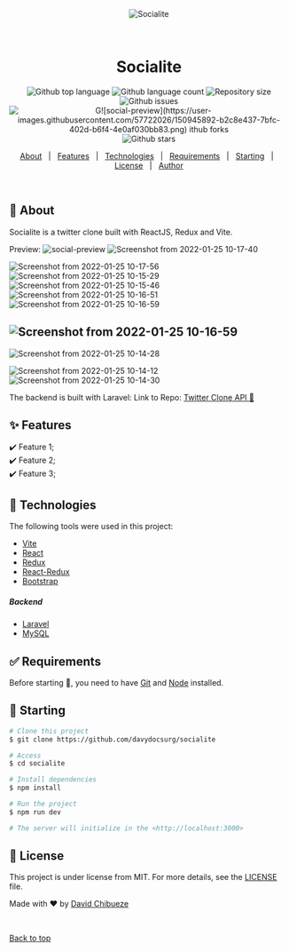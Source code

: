 <div align="center" id="top">
  <img src="./.github/app.gif" alt="Socialite" />

&#xa0;

  <!-- <a href="https://socialite.netlify.app">Demo</a> -->
</div>

<h1 align="center">Socialite</h1>

<div align="center">
  <img alt="Github top language" src="https://img.shields.io/github/languages/top/davydocsurg/socialite?color=56BEB8">

  <img alt="Github language count" src="https://img.shields.io/github/languages/count/davydocsurg/socialite?color=56BEB8">

  <img alt="Repository size" src="https://img.shields.io/github/repo-size/davydocsurg/socialite?color=56BEB8">
	<img alt="Github issues" src="https://img.shields.io/github/issues/davydocsurg/socialite?color=56BEB8" />
 <img alt="G![social-preview](https://user-images.githubusercontent.com/57722026/150945892-b2c8e437-7bfc-402d-b6f4-4e0af030bb83.png)
ithub forks" src="https://img.shields.io/github/forks/davydocsurg/socialite?color=56BEB8" />
  <!--<img alt="License" src="https://img.shields.io/github/license/davydocsurg/socialite?color=56BEB8">-->

  <img alt="Github stars" src="https://img.shields.io/github/stars/davydocsurg/socialite?color=56BEB8" />
</div>

<!-- Status -->

<!-- <h4 align="center">
	🚧  Socialite 🚀 Under construction...  🚧
</h4>

<hr> -->

<p align="center">
  <a href="#dart-about">About</a> &#xa0; | &#xa0;
  <a href="#sparkles-features">Features</a> &#xa0; | &#xa0;
  <a href="#rocket-technologies">Technologies</a> &#xa0; | &#xa0;
  <a href="#white_check_mark-requirements">Requirements</a> &#xa0; | &#xa0;
  <a href="#checkered_flag-starting">Starting</a> &#xa0; | &#xa0;
  <a href="#memo-license">License</a> &#xa0; | &#xa0;
  <a href="https://github.com/davydocsurg" target="_blank">Author</a>
</p>

<br>

## :dart: About

Socialite is a twitter clone built with ReactJS, Redux and Vite.

Preview:
![social-preview](https://user-images.githubusercontent.com/57722026/150946172-3e4c4e2f-1a98-4f89-88bb-4fe2c1fa9cba.png)
![Screenshot from 2022-01-25 10-17-40](https://user-images.githubusercontent.com/57722026/150948095-494b2288-2475-4eaf-a958-62960925dc3d.png)

![Screenshot from 2022-01-25 10-17-56](https://user-images.githubusercontent.com/57722026/150948106-765d08f3-d671-4029-aa8c-d4fede4a56f0.png)
![Screenshot from 2022-01-25 10-15-29](https://user-images.githubusercontent.com/57722026/150948257-8f8e612e-6b7e-4158-b229-86e780a0dd6b.png)
![Screenshot from 2022-01-25 10-15-46](https://user-images.githubusercontent.com/57722026/150948281-41db4f47-3381-4250-a4b8-a785f9d89d91.png)
![Screenshot from 2022-01-25 10-16-51](https://user-images.githubusercontent.com/57722026/150948294-05fd3a89-1a0c-45ec-801d-1207eac4796d.png)
![Screenshot from 2022-01-25 10-16-59](https://user-images.githubusercontent.com/57722026/150948304-43e90b24-c3fc-4f96-9f9a-74e32c52b0b1.png)

## ![Screenshot from 2022-01-25 10-16-59](https://user-images.githubusercontent.com/57722026/150948127-c6883622-c88b-442a-9dd3-e8f3dae271e0.png)

![Screenshot from 2022-01-25 10-14-28](https://user-images.githubusercontent.com/57722026/150948647-dfef0d21-0a50-475f-b75d-5c53758e0c01.png)

![Screenshot from 2022-01-25 10-14-12](https://user-images.githubusercontent.com/57722026/150948692-c59d099e-8b97-4bd7-8a1b-08eaccda9061.png)
![Screenshot from 2022-01-25 10-14-30](https://user-images.githubusercontent.com/57722026/150948768-58890ee7-2d03-4d96-b5c3-f21fd7a7efce.png)

The backend is built with Laravel: Link to Repo: [Twitter Clone API :link:](https://github.com/davydocsurg/twitter-clone-api/)

## :sparkles: Features

:heavy_check_mark: Feature 1;\
:heavy_check_mark: Feature 2;\
:heavy_check_mark: Feature 3;

## :rocket: Technologies

The following tools were used in this project:

- [Vite](https://vitejs.dev/)
- [React](https://reactjs.org/)
- [Redux](https://redux.js.org/)
- [React-Redux](https://react-redux.js.org/)
- [Bootstrap](https://getbootstrap.com/)

<h5>Backend</h5>

- [Laravel](https://laravel.com/)
- [MySQL](https://mysql.com/)

## :white_check_mark: Requirements

Before starting :checkered_flag:, you need to have [Git](https://git-scm.com) and [Node](https://nodejs.org/en/) installed.

## :checkered_flag: Starting

```bash
# Clone this project
$ git clone https://github.com/davydocsurg/socialite

# Access
$ cd socialite

# Install dependencies
$ npm install

# Run the project
$ npm run dev

# The server will initialize in the <http://localhost:3000>
```

## :memo: License

This project is under license from MIT. For more details, see the [LICENSE](LICENSE.md) file.

Made with :heart: by <a href="https://github.com/davydocsurg" target="_blank">David Chibueze</a>

&#xa0;

<a href="#top">Back to top</a>
